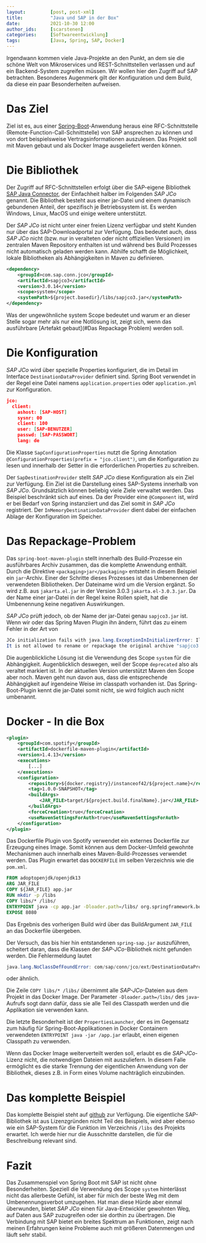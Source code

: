 ```yaml
---
layout:         [post, post-xml]              
title:          "Java und SAP in der Box"
date:           2021-10-30 12:00
author_ids:     [scarstenen]
categories:     [Softwareentwicklung]
tags:           [Java, Spring, SAP, Docker]
---
```


Irgendwann kommen viele Java-Projekte an den Punkt, an dem sie die schöne Welt von Mikroservices und REST-Schnittstellen verlassen und auf ein Backend-System zugreifen müssen. 
Wir wollen hier den Zugriff auf SAP betrachten. 
Besonderes Augenmerk gilt der Konfiguration und dem Build, da diese ein paar Besonderheiten aufweisen.

# Das Ziel
Ziel ist es, aus einer [Spring-Boot](https://spring.io/projects/spring-boot)-Anwendung heraus eine RFC-Schnittstelle (Remote-Function-Call-Schnittstelle) von SAP ansprechen zu können und von dort beispielsweise Vertragsinformationen auszulesen.
Das Projekt soll mit Maven gebaut und als Docker Image ausgeliefert werden können.

# Die Bibliothek
Der Zugriff auf RFC-Schnittstellen erfolgt über die SAP-eigene Bibliothek [SAP Java Connector](https://support.sap.com/en/product/connectors/jco.html), der Einfachheit halber im Folgenden *SAP JCo* genannt.
Die Bibliothek besteht aus einer jar-Datei und einem dynamisch gebundenen Anteil, der spezifisch je Betriebssystem ist. Es werden Windows, Linux, MacOS und einige weitere unterstützt.

Der *SAP JCo* ist nicht unter einer freien Lizenz verfügbar und steht Kunden nur über das SAP-Downloadportal zur Verfügung. 
Das bedeutet auch, dass *SAP JCo* nicht (bzw. nur in veralteten oder nicht offiziellen Versionen) im zentralen Maven Repository enthalten ist und während bes Build Prozesses nicht automatisch geladen werden kann.
Abhilfe schafft die Möglichkeit, lokale Bibliotheken als Abhängigkeiten in Maven zu definieren.
```xml
<dependency>
    <groupId>com.sap.conn.jco</groupId>
    <artifactId>sapjco3</artifactId>
    <version>3.0.14</version>
    <scope>system</scope>
    <systemPath>${project.basedir}/libs/sapjco3.jar</systemPath>
</dependency>
```
Was der ungewöhnliche system Scope bedeutet und warum er an dieser Stelle sogar mehr als nur eine Notlösung ist, zeigt sich, wenn das ausführbare [Artefakt gebaut](#Das Repackage Problem) werden soll.
# Die Konfiguration
*SAP JCo* wird über spezielle Properties konfiguriert, die im Detail im Interface `DestinationDataProvider` definiert sind.
Spring Boot verwendet in der Regel eine Datei namens `application.properties` oder `application.yml` zur Konfiguration.
```json
jco:
  client:
    ashost: [SAP-HOST]
    sysnr: 00
    client: 100
    user: [SAP-BENUTZER]
    passwd: [SAP-PASSWORT]
    lang: de
```
Die Klasse `SapConfigurationProperties` nutzt die Spring Annotation `@ConfigurationProperties(prefix = "jco.client")`, um die Konfiguration zu lesen und innerhalb der Setter in die erforderlichen Properties zu schreiben.

Der `SapDestinationProvider` stellt *SAP JCo* diese Konfiguration als ein Ziel zur Verfügung. Ein Ziel ist die Darstellung eines SAP-Systems innerhalb von *SAP JCo*.
Grundsätzlich können beliebig viele Ziele verwaltet werden. 
Das Beispiel beschränkt sich auf eines.
Da der Provider eine `@Component` ist, wird er bei Bedarf von Spring instanziiert und das Ziel somit in *SAP JCo* registriert. 
Der `InMemoryDestinationDataProvider` dient dabei der einfachen Ablage der Konfiguration im Speicher.

# Das Repackage-Problem
Das `spring-boot-maven-plugin` stellt innerhalb des Build-Prozesse ein ausführbares Archiv zusammen, das die komplette Anwendung enthält.
Durch die Direktive `<packaging>jar</packaging>` entsteht in diesem Beispiel ein `jar`-Archiv.
Einer der Schritte dieses Prozesses ist das Umbenennen der verwendeten Bibliotheken.
Der Dateiname wird um die Version ergänzt. 
So wird z.B. aus `jakarta.el.jar` in der Version 3.0.3 `jakarta.el-3.0.3.jar`.
Da der Name einer jar-Datei in der Regel keine Rollen spielt, hat die Umbenennung keine negativen Auswirkungen.

*SAP JCo* prüft jedoch, ob der Name der jar-Datei genau `sapjco3.jar` ist. 
Wenn wir oder das Spring Maven Plugin ihn ändern, führt das zu einem Fehler in der Art von 
```java
JCo initialization fails with java.lang.ExceptionInInitializerError: Illegal JCo archive "sap-jco-3.0.11.jar".
It is not allowed to rename or repackage the original archive "sapjco3.jar"
```

Die augenblickliche Lösung ist die Verwendung des Scope `system` für die Abhängigkeit. 
Augenblicklich deswegen, weil der Scope `deprecated` also als veraltet markiert ist. 
In der aktuellen Version unterstützt Maven den Scope aber noch. 
Maven geht nun davon aus, dass die entsprechende Abhängigkeit auf irgendeine Weise im classpath vorhanden ist. 
Das Spring-Boot-Plugin kennt die jar-Datei somit nicht, sie wird folglich auch nicht umbenannt.

# Docker - In die Box
```xml
<plugin>
    <groupId>com.spotify</groupId>
    <artifactId>dockerfile-maven-plugin</artifactId>
    <version>1.4.13</version>
    <executions>
        [...]
    </executions>
    <configuration>
        <repository>${docker.registry}/instanceof42/${project.name}</repository>
        <tag>1.0.0-SNAPSHOT</tag>
        <buildArgs>
            <JAR_FILE>target/${project.build.finalName}.jar</JAR_FILE>
        </buildArgs>
        <forceCreation>true</forceCreation>
        <useMavenSettingsForAuth>true</useMavenSettingsForAuth>
    </configuration>
</plugin>
```
Das Dockerfile Plugin von Spotify verwendet ein externes Dockerfile zur Erzeugung eines Image. 
Somit können aus dem Docker-Umfeld gewohnte Mechanismen auch innerhalb eines Maven-Build-Prozesses verwendet werden. 
Das Plugin erwartet das `DOCKERFILE` im selben Verzeichnis wie die `pom.xml`.
```dockerfile
FROM adoptopenjdk/openjdk13
ARG JAR_FILE
COPY ${JAR_FILE} app.jar
RUN mkdir -p /libs
COPY libs/* /libs/
ENTRYPOINT java -cp app.jar -Dloader.path=/libs/ org.springframework.boot.loader.PropertiesLauncher -Djava.security.egd=file:/dev/./urandom
EXPOSE 8080
```
Das Ergebnis des vorherigen Build wird über das BuildArgument `JAR_FILE` an das Dockerfile übergeben. 

Der Versuch, das bis hier hin entstandenen `spring-sap.jar` auszuführen, scheitert daran, dass die Klassen der *SAP-JCo*-Bibliothek nicht gefunden werden. 
Die Fehlermeldung lautet
```java
java.lang.NoClassDefFoundError: com/sap/conn/jco/ext/DestinationDataProvider
```
oder ähnlich.

Die Zeile `COPY libs/* /libs/` übernimmt alle *SAP-JCo*-Dateien aus dem Projekt in das Docker Image. 
Der Parameter `-Dloader.path=/libs/` des `java`-Aufrufs sogt dann dafür, dass sie alle Teil des Classpath werden und die Applikation sie verwenden kann.

Die letzte Besonderheit ist der `PropertiesLauncher`, der es im Gegensatz zum häufig für Spring-Boot-Applikationen in Docker Containern verwendeten `ENTRYPOINT java -jar /app.jar` erlaubt, einen eigenen Classpath zu verwenden.

Wenn das Docker Image weiterverteilt werden soll, erlaubt es die *SAP-JCo*-Lizenz nicht, die notwendigen Dateien mit auszuliefern.
In diesem Falle ermöglicht es die starke Trennung der eigentlichen Anwendung von der Bibliothek, dieses z.B. in Form eines Volume nachträglich einzubinden.

# Das komplette Beispiel
Das komplette Beispiel steht auf [github](https://github.com/janstefan42/spring-sap) zur Verfügung.
Die eigentliche SAP-Bibliothek ist aus Lizenzgründen nicht Teil des Beispiels, wird aber ebenso wie ein SAP-System für die Funktion im Verzeichnis `/libs` des Projekts erwartet.
Ich werde hier nur die Ausschnitte darstellen, die für die Beschreibung relevant sind.

# Fazit
Das Zusammenspiel von Spring Boot mit SAP ist nicht ohne Besonderheiten.
Speziell die Verwendung des Scope `system` hinterlässt nicht das allerbeste Gefühl, ist aber für mich der beste Weg mit dem Umbenennungsverbot umzugehen.
Hat man diese Hürde aber einmal überwunden, bietet *SAP JCo* einen für Java-Entwickler gewohnten Weg, auf Daten aus SAP zuzugreifen oder sie dorthin zu übertragen.
Die Verbindung mit SAP bietet ein breites Spektrum an Funktionen, zeigt nach meinen Erfahrungen keine Probleme auch mit größeren Datenmengen und läuft sehr stabil.